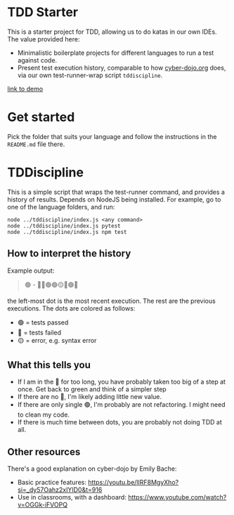 # TDD Starter

This is a starter project for TDD, allowing us to do katas in our own IDEs. The value provided here:
- Minimalistic boilerplate projects for different languages to run a test against code.
- Present test execution history, comparable to how [cyber-dojo.org](https://cyber-dojo.org) does, via our own test-runner-wrap script `tddiscipline`.

[link to demo](./screen_demo.mov)

# Get started
Pick the folder that suits your language and follow the instructions in the `README.md` file there.

# TDDiscipline
This is a simple script that wraps the test-runner command, and provides a history of results. Depends on NodeJS being installed. For example, go to one of the language folders, and run:
```
node ../tddiscipline/index.js <any command>
node ../tddiscipline/index.js pytest
node ../tddiscipline/index.js npm test
```

## How to interpret the history

Example output:
> 🟢 - 🔴🔴🟢🟢🟡🔴🟢🔴

the left-most dot is the most recent execution. The rest are the previous executions. The dots are colored as follows:

- 🟢 = tests passed
- 🔴 = tests failed
- 🟡 = error, e.g. syntax error

## What this tells you

- If I am in the 🔴 for too long, you have probably taken too big of a step at once. Get back to green and think of a simpler step
- If there are no 🔴, I'm likely adding little new value.
- If there are only single 🟢, I'm probably are not refactoring. I might need to clean my code.
- If there is much time between dots, you are probably not doing TDD at all.

## Other resources
There's a good explanation on cyber-dojo by Emily Bache:
- Basic practice features: https://youtu.be/lIRF8MgyXho?si=_dy57Oahz2xIYID0&t=916
- Use in classrooms, with a dashboard: https://www.youtube.com/watch?v=OGGk-iFVOPQ
